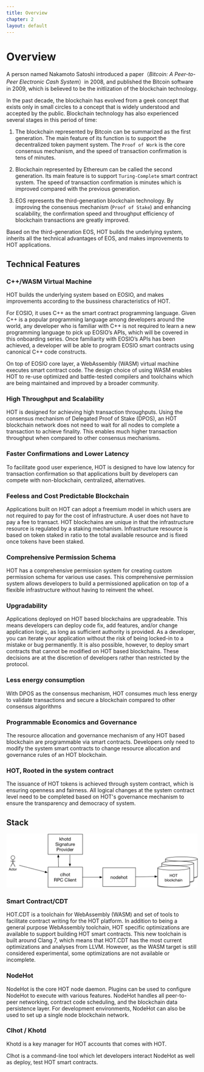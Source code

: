 ```yaml
---
title: Overview
chapter: 2
layout: default
---
```

# Overview
A person named Nakamoto Satoshi introduced a paper（*Bitcoin: A Peer-to-Peer Electronic Cash System*）in 2008, and published the Bitcoin software in 2009, which is believed to be the initlization of the blockchain technology.

In the past decade, the blockchain has evolved from a geek concept that exists only in small circles to a concept that is widely understood and accepted by the public. Blockchain technology has also experienced several stages in this period of time:

1. The blockchain represented by Bitcoin can be summarized as the first generation. The main feature of its function is to support the decentralized token payment system. The `Proof of Work` is the core consensus mechanism, and the speed of transaction confirmation is tens of minutes.

2. Blockchain represented by Ethereum can be called the second generation. Its main feature is to support `Turing-Complete` smart contract system. The speed of transaction confirmation is minutes which is improved compared with the previous generation.

3. EOS represents the third-generation blockchain technology. By improving the consensus mechanism (`Proof of Stake`) and enhancing scalability, the confirmation speed and throughput efficiency of blockchain transactions are greatly improved.


Based on the third-generation EOS, HOT builds the underlying system, inherits all the technical advantages of EOS, and makes improvements to HOT applications.

## Technical Features

### C++/WASM Virtual Machine

HOT builds the underlying system based on EOSIO, and makes improvements according to the bussiness characteristics of HOT.

For EOSIO, it uses C++ as the smart contract programming language. Given C++ is a popular programming language among developers around the world, any developer who is familiar with C++ is not required to learn a new programming language to pick up EOSIO’s APIs, which will be covered in this onboarding series. Once familiarity with EOSIO’s APIs has been achieved, a developer will be able to program EOSIO smart contracts using canonical C++ code constructs.

On top of EOSIO core layer, a WebAssembly (WASM) virtual machine executes smart contract code. The design choice of using WASM enables HOT to re-use optimized and battle-tested compilers and toolchains which are being maintained and improved by a broader community.

### High Throughput and Scalability

HOT is designed for achieving high transaction throughputs. Using the consensus mechanism of Delegated Proof of Stake (DPOS), an HOT blockchain network does not need to wait for all nodes to complete a transaction to achieve finality. This enables much higher transaction throughput when compared to other consensus mechanisms.

### Faster Confirmations and Lower Latency

To facilitate good user experience, HOT is designed to have low latency for transaction confirmation so that applications built by developers can compete with non-blockchain, centralized, alternatives.

### Feeless and Cost Predictable Blockchain

Applications built on HOT can adopt a freemium model in which users are not required to pay for the cost of infrastructure. A user does not have to pay a fee to transact. HOT blockchains are unique in that the infrastructure resource is regulated by a staking mechanism. Infrastructure resource is based on token staked in ratio to the total available resource and is fixed once tokens have been staked. 

### Comprehensive Permission Schema

HOT has a comprehensive permission system for creating custom permission schema for various use cases. This comprehensive permission system allows developers to build a permissioned application on top of a flexible infrastructure without having to reinvent the wheel.

### Upgradability

Applications deployed on HOT based blockchains are upgradeable. This means developers can deploy code fix, add features, and/or change application logic, as long as sufficient authority is provided. As a developer, you can iterate your application without the risk of being locked-in to a mistake or bug permanently. It is also possible, however, to deploy smart contracts that cannot be modified on HOT based blockchains. These decisions are at the discretion of developers rather than restricted by the protocol.

### Less energy consumption

With DPOS as the consensus mechanism, HOT consumes much less energy to validate transactions and secure a blockchain compared to other consensus algorithms

### Programmable Economics and Governance

The resource allocation and governance mechanism of any HOT based blockchain are programmable via smart contracts. Developers only need to modify the system smart contracts to change resource allocation and governance rules of an HOT blockchain. 

### HOT, Rooted in the system contract

The issuance of HOT tokens is achieved through system contract, which is ensuring openness and fairness. All logical changes at the system contract level need to be completed based on HOT's governance mechanism to ensure the transparency and democracy of system.

## Stack

<img src="/assets/images/arch.png" style="width:600px;" alt="A typical interaction with the HOT blockchain.">

### Smart Contract/CDT

HOT.CDT is a toolchain for WebAssembly (WASM) and set of tools to facilitate contract writing for the HOT platform. In addition to being a general purpose WebAssembly toolchain, HOT specific optimizations are available to support building HOT smart contracts. This new toolchain is built around Clang 7, which means that HOT.CDT has the most current optimizations and analyses from LLVM. However, as the WASM target is still considered experimental, some optimizations are not available or incomplete.

### NodeHot

NodeHot is the core HOT node daemon. Plugins can be used to configure NodeHot to execute with various features. NodeHot handles all peer-to-peer networking, contract code scheduling, and the blockchain data persistence layer. For development environments, NodeHot can also be used to set up a single node blockchain network.

### Clhot / Khotd

Khotd is a key manager for HOT accounts that comes with HOT.

Clhot is a command-line tool which let developers interact NodeHot as well as deploy, test HOT smart contracts.